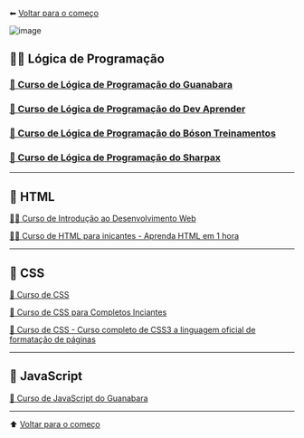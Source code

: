 ⬅ [Voltar para o começo](../README.md)

![image](https://user-images.githubusercontent.com/94902491/143682822-53f02873-d650-42bf-bafa-018eaa362294.png)

## 👶🏽 Lógica de Programação

### [👾 Curso de Lógica de Programação do Guanabara](https://youtube.com/playlist?list=PLHz_AreHm4dmSj0MHol_aoNYCSGFqvfXV)
### [👾 Curso de Lógica de Programação do Dev Aprender](https://youtube.com/playlist?list=PLHz_AreHm4dmSj0MHol_aoNYCSGFqvfXV)
### [👾 Curso de Lógica de Programação do Bóson Treinamentos](https://www.youtube.com/watch?v=41ubXTEPFO0&list=PLucm8g_ezqNpYL-z-lutCuBplhx9aqkdd)
### [👾 Curso de Lógica de Programação do Sharpax](https://www.youtube.com/watch?v=JaTf3dhx464&list=PLfdDa19nz5SpJMLiGkRSctLH7QBr44goY)

---
## 📕 HTML

[👨‍💻 Curso de Introdução ao Desenvolvimento Web](https://youtube.com/playlist?list=PLHz_AreHm4dkZ9-atkcmcBaMZdmLHft8n)

[👨‍💻 Curso de HTML para inicantes - Aprenda HTML em 1 hora](https://www.youtube.com/watch?v=SV7TL0hxmIQ)

---
## 🎨 CSS
[🎇 Curso de CSS](https://www.youtube.com/watch?v=r11FflkQqJs)

[🎇 Curso de CSS para Completos Inciantes](https://www.youtube.com/watch?v=r11FflkQqJs&t=2s)

[🎇 Curso de CSS - Curso completo de CSS3 a linguagem oficial de formatação de páginas](https://www.youtube.com/watch?v=GPK8A-A156o&list=PLx4x_zx8csUi47Bnugpk78nqJN6rYvEnV)

---
## 🧠 JavaScript
[👀 Curso de JavaScript do Guanabara](https://www.youtube.com/watch?v=Ptbk2af68e8&t=30s)

---

⬆ [Voltar para o começo]()
